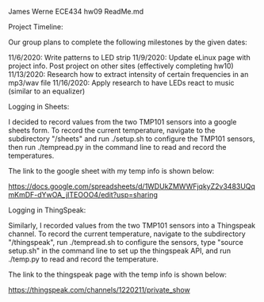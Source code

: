 James Werne
ECE434 hw09
ReadMe.md

Project Timeline:

Our group plans to complete the following milestones by the given dates:

11/6/2020: Write patterns to LED strip
11/9/2020: Update eLinux page with project info. Post project on other sites (effectively completing hw10)
11/13/2020: Research how to extract intensity of certain frequencies in an mp3/wav file
11/16/2020: Apply research to have LEDs react to music (similar to an equalizer)


Logging in Sheets:


I decided to record values from the two TMP101 sensors into a google sheets form. To record the current temperature, navigate to the subdirectory "/sheets" and run ./setup.sh to configure the TMP101 sensors, then run ./tempread.py in the command line to read and record the temperatures.

The link to the google sheet with my temp info is shown below:

https://docs.google.com/spreadsheets/d/1WDUkZMWWFjqkyZ2v3483UQqmKmDF-dYwOA_jITEOOO4/edit?usp=sharing


Logging in ThingSpeak:


Similarly, I recorded values from the two TMP101 sensors into a Thingspeak channel. To record the current temperature, navigate to the subdirectory "/thingspeak", run ./tempread.sh to configure the sensors, type "source setup.sh" in the command line to set up the thingspeak API, and run ./temp.py to read and record the temperature.

The link to the thingspeak page with the temp info is shown below:

https://thingspeak.com/channels/1220211/private_show
